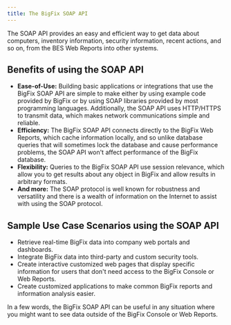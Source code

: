 ```yaml
---
title: The BigFix SOAP API 
---
```


The SOAP API provides an easy and efficient way to get data about computers, inventory information, 
security information, recent actions, and so on, from the BES Web Reports into other systems.

## Benefits of using the SOAP API
- **Ease-of-Use:** Building basic applications or integrations that use the BigFix SOAP API are simple to make either by using example code provided by BigFix or by using SOAP libraries provided by most programming languages. Additionally, the SOAP API uses HTTP/HTTPS to transmit data, which makes network communications simple and reliable.
- **Efficiency:** The BigFix SOAP API connects directly to the BigFix Web Reports, which cache information locally, and so unlike database queries that will sometimes lock the database and cause performance problems, the SOAP API won't affect performance of the BigFix database.
- **Flexibility:** Queries to the BigFix SOAP API use session relevance, which allow you to get results about any object in BigFix and allow results in arbitrary formats.
- **And more:** The SOAP protocol is well known for robustness and versatility and there is a wealth of information on the Internet to assist with using the SOAP protocol.

## Sample Use Case Scenarios using the SOAP API
- Retrieve real-time BigFix data into company web portals and dashboards.
- Integrate BigFix data into third-party and custom security tools.
- Create interactive customized web pages that display specific information for users that don't need access to the BigFix Console or Web Reports.
- Create customized applications to make common BigFix reports and information analysis easier.

In a few words, the BigFix SOAP API can be useful in any situation where you might want to see data outside of the BigFix Console or Web Reports.



<!--To access the WSDL file that can be used to make the SOAP API call, you can access http://[webreports_url]/webreports?wsdl for your BigFix 7.0+ Web Reports.-->
